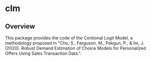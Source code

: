 # clm

## Overview

This package provides the code of the Contional Logit Model, a methodology proposed in "Cho, S., Ferguson, M., Pekgun, P., & Im, J. (2020). Robust Demand Estimation of Choice Models for Personalized Offers Using Sales Transaction Data.".
